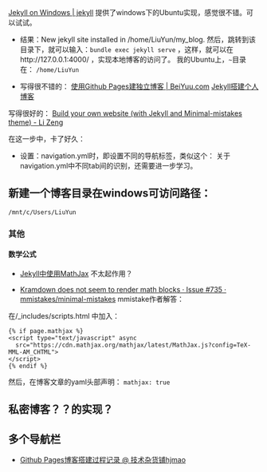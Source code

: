 [Jekyll on Windows | jekyll](https://jekyllrb.com/docs/windows/)
提供了windows下的Ubuntu实现，感觉很不错。可以试试。

- 结果：New jekyll site installed in /home/LiuYun/my_blog.
然后，跳转到该目录下，就可以输入：`bundle exec jekyll serve`
，这样，就可以在http://127.0.0.1:4000/ ，实现本地博客的访问了。
我的Ubuntu上，`~`目录在：
`/home/LiuYun`

- 写得很不错的：
[使用Github Pages建独立博客 | BeiYuu.com](http://beiyuu.com/github-pages)
[Jekyll搭建个人博客](http://baixin.io/2016/10/jekyll_tutorials1/)

写得很好的：
[Build your own website (with Jekyll and Minimal-mistakes theme) - Li Zeng](https://zenglix.github.io/personal_website/)

在这一步中，卡了好久：
- 设置：navigation.yml时，即设置不同的导航标签，类似这个：
关于navigation.yml中不同tab间的识别，还需要进一步学习。


## 新建一个博客目录在windows可访问路径：
`/mnt/c/Users/LiuYun`

### 其他
#### 数学公式 
- [Jekyll中使用MathJax](http://pkuwwt.github.io/linux/2013-12-03-jekyll-using-mathjax/)
不太起作用？

- [Kramdown does not seem to render math blocks · Issue #735 · mmistakes/minimal-mistakes](https://github.com/mmistakes/minimal-mistakes/issues/735)
mmistake作者解答：

在/_includes/scripts.html
中加入：
```
{% if page.mathjax %}
<script type="text/javascript" async
  src="https://cdn.mathjax.org/mathjax/latest/MathJax.js?config=TeX-MML-AM_CHTML">
</script>
{% endif %}

```

然后，在博客文章的yaml头部声明：
`mathjax: true`

## 私密博客？？的实现？

## 多个导航栏
- [Github Pages博客搭建过程记录 @ 技术杂货铺hjmao](https://huajianmao.github.io/how-i-setup-this-blog/)